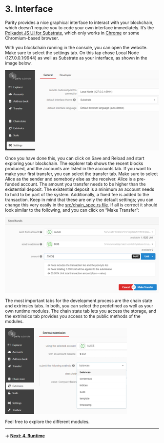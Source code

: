 # 3. Interface

Parity provides a nice graphical interface to interact with your blockchain, which doesn’t require you to code your own interface immediately.  It’s the [Polkadot JS UI for Substrate]( https://polkadot.js.org/apps/), which only works in [Chrome](https://www.google.com/chrome/) or some Chromium-based browser. 

With you blockchain running in the console, you can open the website. Make sure to select the settings tab. On this tap chose Local Node (127.0.0.1:9944) as well as Substrate as your interface, as shown in the image below.

<img src="./images/interface_1.png" width="600px">

Once you have done this, you can click on Save and Reload and start exploring your blockchain. The explorer tab shows the recent blocks produced, and the accounts are listed in the accounts tab. If you want to make your first transfer, you can select the transfer tab. Make sure to select Alice as the sender and somebody else as the receiver. Alice is a pre-funded account. The amount you transfer needs to be higher than the existential deposit. The existential deposit is a minimum an account needs to hold to be part of the system. Additionally, a fixed fee is added to the transaction. Keep in mind that these are only the default settings; you can change this very easily in the [src/chain_spec.rs file](../node/src/chain_spec.rs). If all is correct it should look similar to the following, and you can click on “Make Transfer”: 

<img src="./images/interface_2.png" width="600px">

The most important tabs for the development process are the chain state and extrinsics tabs. In both, you can select the predefined as well as your own runtime modules. The chain state tab lets you access the storage, and the extrinsics tab provides you access to the public methods of the modules. 

<img src="./images/interface_3.png" width="400px">

Feel free to explore the different modules. 

---
**-> [Next: 4. Runtime](./4_runtime.md)**